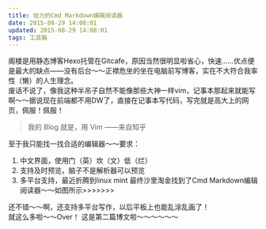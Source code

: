 ```yaml
---
title: 给力的Cmd Markdown编辑阅读器
date: 2015-08-29 14:08:01
updated: 2015-08-29 14:08:01
tags: 工具箱
---
```

阁楼是用静态博客Hexo托管在Gitcafe，原因当然很明显啦省心，快速......优点便是最大的缺点——没有后台～～正襟危坐的坐在电脑前写博客，实在不大符合我率性（懒）的人生理念。  
废话不说了，像我这种半吊子自然不能像那些大神一样vim，记事本那起来就能写啊～～据说现在前端都不用DW了，直接在记事本写代码，写完就是高大上的网页，佩服！佩服！   

> 我的 Blog 就是，用 Vim ——来自知乎

至于我只能找一找合适的编辑器～～要求：

 1. 中文界面，使用门（英）坎（文）低（烂）
 2. 支持及时预览，脑子不是解析器可以预览
 3. 多平台支持，最近折腾到linux mint
 最终沙里淘金找到了Cmd Markdown编辑阅读器～～如图所示>>>>>>> 
<!-- more --> 
  还不错～～啊，还支持多平台写作，以后平板上也能乱涂乱画了！  
就这么多啦～～Over！
这是第二篇博文啦～～～～～～